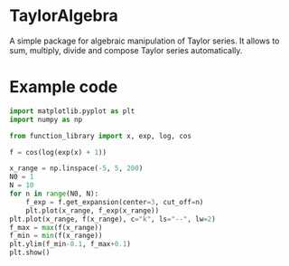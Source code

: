 # TaylorAlgebra
A simple package for algebraic manipulation of Taylor series. It allows to sum, multiply, divide and compose Taylor series automatically.

# Example code

```python
import matplotlib.pyplot as plt
import numpy as np

from function_library import x, exp, log, cos

f = cos(log(exp(x) + 1))

x_range = np.linspace(-5, 5, 200)
N0 = 1
N = 10
for n in range(N0, N):
    f_exp = f.get_expansion(center=3, cut_off=n)
    plt.plot(x_range, f_exp(x_range))
plt.plot(x_range, f(x_range), c="k", ls="--", lw=2)
f_max = max(f(x_range))
f_min = min(f(x_range))
plt.ylim(f_min-0.1, f_max+0.1)
plt.show()
```
